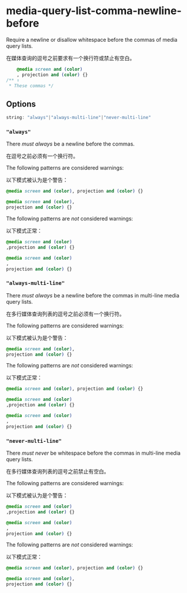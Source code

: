 # media-query-list-comma-newline-before

Require a newline or disallow whitespace before the commas of media query lists.

在媒体查询的逗号之前要求有一个换行符或禁止有空白。

```css
    @media screen and (color)
    , projection and (color) {}
/** ↑
 * These commas */
```

## Options

```js
string: "always"|"always-multi-line"|"never-multi-line"
```

### `"always"`

There *must always* be a newline before the commas.

在逗号之前必须有一个换行符。

The following patterns are considered warnings:

以下模式被认为是个警告：

```css
@media screen and (color), projection and (color) {}
```

```css
@media screen and (color),
projection and (color) {}
```

The following patterns are *not* considered warnings:

以下模式正常：

```css
@media screen and (color)
,projection and (color) {}
```

```css
@media screen and (color)
,
projection and (color) {}
```

### `"always-multi-line"`

There *must always* be a newline before the commas in multi-line media query lists.

在多行媒体查询列表的逗号之前必须有一个换行符。

The following patterns are considered warnings:

以下模式被认为是个警告：

```css
@media screen and (color),
projection and (color) {}
```

The following patterns are *not* considered warnings:

以下模式正常：

```css
@media screen and (color), projection and (color) {}
```

```css
@media screen and (color)
,projection and (color) {}
```

```css
@media screen and (color)
,
projection and (color) {}
```

### `"never-multi-line"`

There *must never* be whitespace before the commas in multi-line media query lists.

在多行媒体查询列表的逗号之前禁止有空白。

The following patterns are considered warnings:

以下模式被认为是个警告：

```css
@media screen and (color)
,projection and (color) {}
```

```css
@media screen and (color)
,
projection and (color) {}
```

The following patterns are *not* considered warnings:

以下模式正常：

```css
@media screen and (color), projection and (color) {}
```

```css
@media screen and (color),
projection and (color) {}
```
